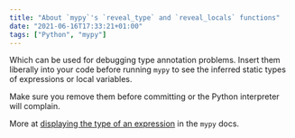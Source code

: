 ```yaml
---
title: "About `mypy`'s `reveal_type` and `reveal_locals` functions"
date: "2021-06-16T17:33:21+01:00"
tags: ["Python", "mypy"]
---
```


Which can be used for debugging type annotation problems. Insert them liberally
into your code before running `mypy` to see the inferred static types of
expressions or local variables.

Make sure you remove them before committing or the Python interpreter will
complain.

More at
[displaying the type of an expression](https://mypy.readthedocs.io/en/latest/common_issues.html?highlight=reveal_type#reveal-type)
in the `mypy` docs.
